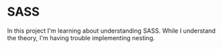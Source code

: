 # SASS

In this project I'm learning about understanding SASS.
While I understand the theory, I'm having trouble implementing nesting.

